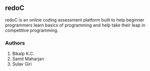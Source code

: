 ## redoC ##

redoC is an online coding assessment platform built to help beginner programmers learn basics of programming and help take their leap in competitive programming.

### Authors ###
1. Bikalp K.C.
2. Samit Maharjan
3. Sulav Giri
